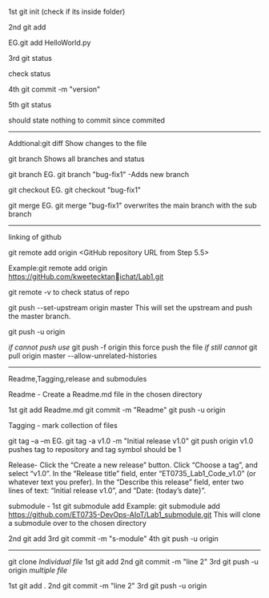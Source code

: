 1st git init (check if its inside folder)

2nd git add <file name>

EG.git add HelloWorld.py

3rd git status

check status

4th git commit -m "version"

5th git status

should state nothing to commit since commited

-----------------------------------------------------------------

Addtional:git diff
Show changes to the file

git branch 
Shows all branches and status

git branch <new branch name>
EG. git  branch "bug-fix1"
-Adds new branch

git checkout 
EG. git checkout "bug-fix1"

git merge <branch to be merged>
EG. git merge "bug-fix1"
overwrites the main branch with the sub branch

------------------------------------------------------------------
linking of github

git remote add origin <GitHub repository URL from Step 5.5>

Example:git remote add origin https://gitHub.com/kweetecktanichat/Lab1.git

git remote -v 
to check status of repo

git push --set-upstream origin master 
This will set the upstream and push the master branch. 

git push -u origin

*if cannot push use*
git push -f origin <branch-name> 
this force push the file
*if still cannot*
git pull origin master --allow-unrelated-histories

--------------------------------------------------------------------
Readme,Tagging,release and submodules

Readme - Create a Readme.md file in the chosen directory

1st git add Readme.md
git commit -m "Readme"
git push -u origin

Tagging - mark collection of files

git tag –a <tag> –m <comment>
EG. git tag -a v1.0 -m "Initial release v1.0"
git push origin v1.0
pushes tag to repository and tag symbol should be 1

Release- Click the “Create a new release” button. Click “Choose a tag”, and select “v1.0”. 
In the “Release title” field, enter “ET0735_Lab1_Code_v1.0” (or whatever text 
you prefer). In the “Describe this release” field, enter two lines of text: “Initial 
release v1.0”, and “Date: {today’s date}”.

submodule - 1st git submodule add <Git submodule repository URL> 
Example: git submodule add https://github.com/ET0735-DevOps-AIoT/Lab1_submodule.git
This will clone a submodule over to the chosen directory

2nd git add <submodule file name>
3rd git commit -m "s-module"
4th git push -u origin

----------------------------------------------------------------------
git clone <URL of repository to clone>
*Individual file*
1st git add <file name>
2nd git commit -m "line 2"
3rd git push -u origin
*multiple file*

1st git add .
2nd git commit -m "line 2"
3rd git push -u origin